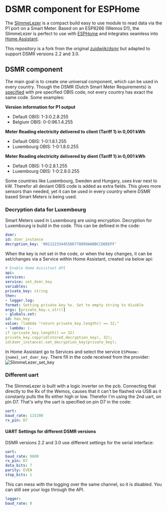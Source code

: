 # DSMR component for ESPHome

The [SlimmeLezer](https://www.zuidwijk.com/product/slimmelezer/) is a compact build easy to use module to read data via
the P1 port on a Smart Meter. Based on an ESP8266 (Wemos D1), the SlimmeLezer is perfect to use with
[ESPHome](https://esphome.io) and integrates seamless into [Home Assistant](https://www.home-assistant.io).

This repository is a fork from the original [zuidwijk/dsmr](https://github.com/zuidwijk/dsmr) but adapted to support
DSMR versions 2.2 and 3.0.

## DSMR component
The main goal is to create one universal component, which can be used in every country. Though the DSMR (Dutch Smart
Meter Requirements) is [specified](https://www.netbeheernederland.nl/_upload/Files/Slimme_meter_15_a727fce1f1.pdf) with
pre specified OBIS code, not every country has exact the same code. Some examples:

**Version information for P1 output**
- Default OBIS: 1-3:0.2.8.255
- Belgium OBIS: 0-0:96.1.4.255

**Meter Reading electricity delivered to client (Tariff 1) in 0,001 kWh**
- Default OBIS: 1-0:1.8.1.255
- Luxembourg OBIS: 1-0:1.8.0.255

**Meter Reading electricity delivered by dient (Tariff 1) in 0,001 kWh**
- Default OBIS: 1-0:2.8.1.255
- Luxembourg OBIS: 1-0:2.8.0.255

Some countries like Luxembourg, Sweden and Hungary, uses kvar next to kW. Therefor all deviant OBIS code is added as
extra fields. This gives more sensors than needed, yet it can be used in every country where DSMR based Smart Meters is
being used.

### Decryption data for Luxembourg
Smart Meters used in Luxembourg are using encryption. Decryption for Luxembourg is build in the code. This can be
defined in the code:

```YAML
dsmr:
id: dsmr_instance
decryption_key: '00112233445566778899AABBCCDDEEFF'
```

When the key is not set in the code, or when the key changes, it can be set/changes via a Service within Home Assistant,
created via below api:

```YAML
# Enable Home Assistant API
api:
services:
service: set_dsmr_key
variables:
private_key: string
then:
- logger.log:
format: Setting private key %s. Set to empty string to disable
args: [private_key.c_str()]
- globals.set:
id: has_key
value: !lambda "return private_key.length() == 32;"
- lambda: |-
if (private_key.length() == 32)
private_key.copy(id(stored_decryption_key), 32);
id(dsmr_instance).set_decryption_key(private_key);
```

In Home Assistant go to Services and select the service `ESPHome: {name}_set_dsmr_key`. There fill in the code received
from the provider: ![SlimmeLezer_set_key](https://user-images.githubusercontent.com/10123063/127783141-52d3ae77-e02b-4296-a1fb-78ab3bbe5ff3.jpg)

### Different uart
The SlimmeLezer is built with a logic inverter on the pcb. Connecting that directly to the Rx of the Wemos, causes that
it can't be flashed via USB as it constanly pulls the Rx either high or low. Therefor I'm using the 2nd uart, on pin D7.
That's why the uart is specified on pin D7 in the code:

```YAML
uart:
baud_rate: 115200
rx_pin: D7
```

#### UART Settings for different DSMR versions

DSMR versions 2.2 and 3.0 use different settings for the serial interface:

```yaml
uart:
baud_rate: 9600
rx_pin: D7
data_bits: 7
parity: EVEN
stop_bits: 1
```

This can mess with the logging over the same channel, so it is disabled. You can still see your logs through the API.

```yaml
logger:
baud_rate: 0
```
